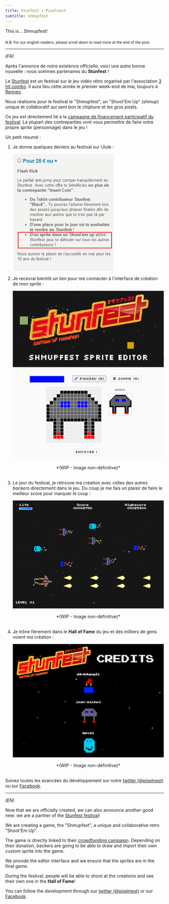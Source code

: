 ```yaml
---
title: Stunfest + Pixelnest
subtitle: shmupfest
---
```


This is... Shmupfest!

<sub>N.B: For our english readers, please scroll down to read more at the end of the post.</sub>

---

*(FR)*

Après l'annonce de notre existence officielle, voici une autre bonne nouvelle : nous sommes partenaires du **Stunfest** !

Le [Stunfest](http://www.stunfest.fr/) est un festival sur le jeu vidéo rétro organisé par l'association [3 hit combo](http://www.3hitcombo.fr/). Il aura lieu cette année le premier week-end de mai, toujours à [Rennes](http://fr.wikipedia.org/wiki/Rennes).

Nous réalisons pour le festival le "Shmupfest", un "Shoot'Em Up" (*shmup*) unique et collaboratif qui sent bon le chiptune et les gros pixels.

Ce jeu est directement lié à la [campagne de financement participatif du festival](http://fr.ulule.com/stunfest-2014/). La plupart des contreparties vont vous permettre de faire votre propre _sprite_ (personnage) dans le jeu !

Un petit résumé :

1. Je donne quelques deniers au festival sur Ulule :

	[ ![Ulule][ulule] ][ulule]
	<br>

2. Je recevrai bientôt un lien pour me connecter à l'interface de création de mon _sprite_ :

	[ ![éditeur de sprite][editor] ][editor]

	<center>*(WIP - Image non-définitive)*</center><br>

3. Le jour du festival, je retrouve ma création avec celles des autres *backers* directement dans le jeu. Du coup je me fais un plaisir de faire le meilleur score pour marquer le coup :

	[ ![le jeu][game] ][game]

	<center>*(WIP - Image non-définitive)*</center><br>

4.  Je trône fièrement dans le **Hall of Fame** du jeu et des milliers de gens voient ma création :

	[ ![le hall of fame][credits]][credits]
	<center>*(WIP - Image non-définitive)*</center><br>

Suivez toutes les avancées du développement sur notre [twitter (@pixelnest)](https://twitter.com/pixelnest) ou sur [Facebook](https://www.facebook.com/pixelneststudio).

---

*(EN)*

Now that we are officially created, we can also announce another good new: we are a partner of the [Stunfest festival](http://www.stunfest.fr/english-informations/)!

We are creating a game, the "Shmupfest", a unique and collaborative retro "Shoot'Em Up".

The game is directly linked to their [crowdfunding campaign](http://www.ulule.com/stunfest-2014/). Depending on their donation, backers are going to be able to draw and import their own custom sprite into the game.

We provide the editor interface and we ensure that the sprites are in the final game.

During the festival, people will be able to shoot at the creations and see their own one in the **Hall of Fame**!

You can follow the development through our [twitter (@pixelnest)](https://twitter.com/pixelnest) or our [Facebook](https://www.facebook.com/pixelneststudio).


[ulule]:   /static/images/posts/shmupfest/ulule.png
[game]:    /static/images/posts/shmupfest/game.png
[editor]:  /static/images/posts/shmupfest/editor.png
[credits]: /static/images/posts/shmupfest/credits.png
